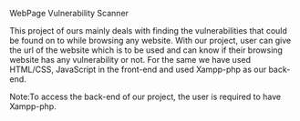 WebPage Vulnerability Scanner

This project of ours mainly deals with finding the vulnerabilities that could be found on to while browsing any website. With our project, user can give the url of the website which is to be used and can know if their browsing website has any vulnerability or not. For the same we have used HTML/CSS, JavaScript in the front-end and used Xampp-php as our back-end.


Note:To access the back-end of our project, the user is required to have Xampp-php.
